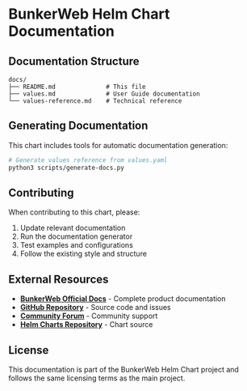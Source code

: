 # BunkerWeb Helm Chart Documentation

## Documentation Structure

```
docs/
├── README.md              # This file
├── values.md              # User Guide documentation
└── values-reference.md    # Technical reference
```

## Generating Documentation

This chart includes tools for automatic documentation generation:

```bash
# Generate values reference from values.yaml
python3 scripts/generate-docs.py
```

## Contributing

When contributing to this chart, please:

1. Update relevant documentation
2. Run the documentation generator
3. Test examples and configurations
4. Follow the existing style and structure

## External Resources

- **[BunkerWeb Official Docs](https://docs.bunkerweb.io/)** - Complete product documentation
- **[GitHub Repository](https://github.com/bunkerity/bunkerweb)** - Source code and issues
- **[Community Forum](https://github.com/bunkerity/bunkerweb/discussions)** - Community support
- **[Helm Charts Repository](https://github.com/bunkerity/bunkerweb-helm)** - Chart source

## License

This documentation is part of the BunkerWeb Helm Chart project and follows the same licensing terms as the main project.
